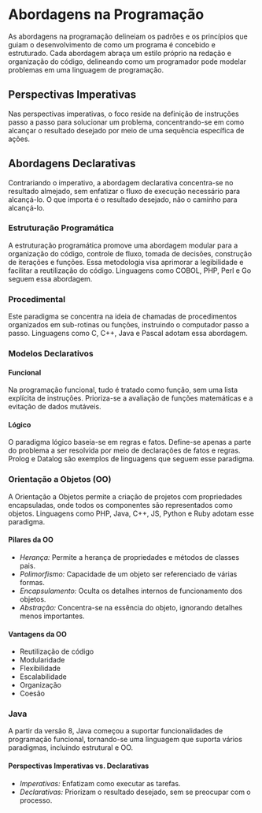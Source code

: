 # Abordagens na Programação

As abordagens na programação delineiam os padrões e os princípios que guiam o desenvolvimento de como um programa é concebido e estruturado. Cada abordagem abraça um estilo próprio na redação e organização do código, delineando como um programador pode modelar problemas em uma linguagem de programação.

## Perspectivas Imperativas

Nas perspectivas imperativas, o foco reside na definição de instruções passo a passo para solucionar um problema, concentrando-se em como alcançar o resultado desejado por meio de uma sequência específica de ações.

## Abordagens Declarativas

Contrariando o imperativo, a abordagem declarativa concentra-se no resultado almejado, sem enfatizar o fluxo de execução necessário para alcançá-lo. O que importa é o resultado desejado, não o caminho para alcançá-lo.

### Estruturação Programática

A estruturação programática promove uma abordagem modular para a organização do código, controle de fluxo, tomada de decisões, construção de iterações e funções. Essa metodologia visa aprimorar a legibilidade e facilitar a reutilização do código. Linguagens como COBOL, PHP, Perl e Go seguem essa abordagem.

### Procedimental

Este paradigma se concentra na ideia de chamadas de procedimentos organizados em sub-rotinas ou funções, instruindo o computador passo a passo. Linguagens como C, C++, Java e Pascal adotam essa abordagem.

### Modelos Declarativos

#### Funcional

Na programação funcional, tudo é tratado como função, sem uma lista explícita de instruções. Prioriza-se a avaliação de funções matemáticas e a evitação de dados mutáveis.

#### Lógico

O paradigma lógico baseia-se em regras e fatos. Define-se apenas a parte do problema a ser resolvida por meio de declarações de fatos e regras. Prolog e Datalog são exemplos de linguagens que seguem esse paradigma.

### Orientação a Objetos (OO)

A Orientação a Objetos permite a criação de projetos com propriedades encapsuladas, onde todos os componentes são representados como objetos. Linguagens como PHP, Java, C++, JS, Python e Ruby adotam esse paradigma.

#### Pilares da OO

- *Herança:* Permite a herança de propriedades e métodos de classes pais.
- *Polimorfismo:* Capacidade de um objeto ser referenciado de várias formas.
- *Encapsulamento:* Oculta os detalhes internos de funcionamento dos objetos.
- *Abstração:* Concentra-se na essência do objeto, ignorando detalhes menos importantes.

#### Vantagens da OO

- Reutilização de código
- Modularidade
- Flexibilidade
- Escalabilidade
- Organização
- Coesão

### Java

A partir da versão 8, Java começou a suportar funcionalidades de programação funcional, tornando-se uma linguagem que suporta vários paradigmas, incluindo estrutural e OO.

#### Perspectivas Imperativas vs. Declarativas

- *Imperativas:* Enfatizam como executar as tarefas.
- *Declarativas:* Priorizam o resultado desejado, sem se preocupar com o processo.

